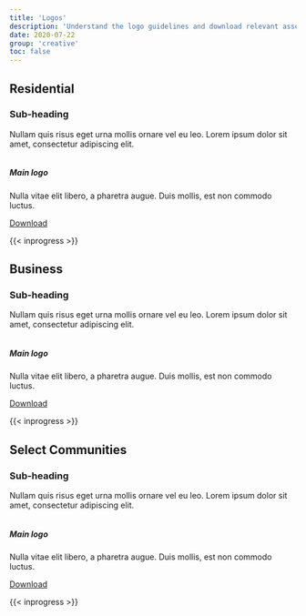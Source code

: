 ```yaml
---
title: 'Logos'
description: 'Understand the logo guidelines and download relevant assets.'
date: 2020-07-22
group: 'creative'
toc: false
---
```


## Residential

### Sub-heading

Nullam quis risus eget urna mollis ornare vel eu leo. Lorem ipsum dolor sit amet, consectetur adipiscing elit.

<div class="row justify-content-center justify-content-xl-between gy-5">
    <div class="col-xl-8">
        <img alt="" src="https://dummyimage.com/1000x550/aaa/ededed.png&text=large+matted+view" />
    </div>
    <div class="col-sm-6 col-xl-4">
        <div class="card">
            <img alt="" lass="card-img-top" src="https://dummyimage.com/1000x550/a3cffd/fff.png&text=logo" />
            <div class="card-body">
                <h5 class="card-title">Main logo</h5>
                <p class="card-text">Nulla vitae elit libero, a pharetra augue. Duis mollis, est non commodo luctus.</p>
                <a href="#" class="btn btn-primary">Download <i class="fas fa-cloud-download-alt ml-1"></i></a>
            </div>
        </div>
    </div>
</div>

{{< inprogress >}}

## Business

### Sub-heading

Nullam quis risus eget urna mollis ornare vel eu leo. Lorem ipsum dolor sit amet, consectetur adipiscing elit.

<div class="row justify-content-center justify-content-xl-between gy-5">
    <div class="col-xl-8">
        <img alt="" src="https://dummyimage.com/1000x550/888/ededed.png&text=large+matted+view" />
    </div>
    <div class="col-sm-6 col-xl-4">
        <div class="card">
            <img alt="" lass="card-img-top" src="https://dummyimage.com/1000x550/a3cffd/fff.png&text=logo" />
            <div class="card-body">
                <h5 class="card-title">Main logo</h5>
                <p class="card-text">Nulla vitae elit libero, a pharetra augue. Duis mollis, est non commodo luctus.</p>
                <a href="#" class="btn btn-primary">Download <i class="fas fa-cloud-download-alt ml-1"></i></a>
            </div>
        </div>
    </div>
</div>

{{< inprogress >}}

## Select Communities

### Sub-heading

Nullam quis risus eget urna mollis ornare vel eu leo. Lorem ipsum dolor sit amet, consectetur adipiscing elit.

<div class="row justify-content-center justify-content-xl-between gy-5">
    <div class="col-xl-8">
        <img alt="" src="https://dummyimage.com/1000x550/bbb/ededed.png&text=large+matted+view" />
    </div>
    <div class="col-sm-6 col-xl-4">
        <div class="card">
            <img alt="" lass="card-img-top" src="https://dummyimage.com/1000x550/a3cffd/fff.png&text=logo" />
            <div class="card-body">
                <h5 class="card-title">Main logo</h5>
                <p class="card-text">Nulla vitae elit libero, a pharetra augue. Duis mollis, est non commodo luctus.</p>
                <a href="#" class="btn btn-primary">Download <i class="fas fa-cloud-download-alt ml-1"></i></a>
            </div>
        </div>
    </div>
</div>

{{< inprogress >}}
